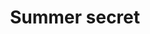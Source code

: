 ---
title: Summer secret
description: Sun’s not the only thing heating up this beach, and the waves aren't the only ones crashing hard
category: NSFW
price: 80
images: 
    - /assets/img/available/beach2.jpg
    - /assets/img/available/beach1.jpg
---